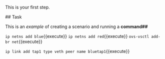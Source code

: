 This is your first step.

## Task

This is an _example_ of creating a scenario and running a **command##**

`ip netns add blue`{{execute}}
`ip netns add red`{{execute}}
`ovs-vsctl add-br net`{{execute}}

`ip link add tap1 type veth peer name bluetap1`{{execute}}
